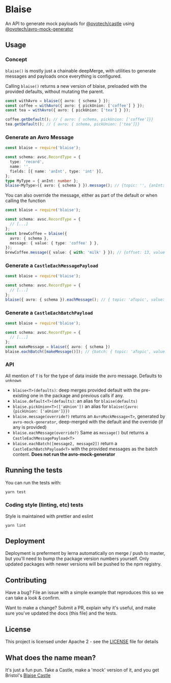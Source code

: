# Blaise

An API to generate mock payloads for [@ovotech/castle](https://npmjs.com/@ovotech/castle) using [@ovotech/avro-mock-generator](https://npmjs.com/@ovotech/avro-mock-generator)

## Usage

### Concept

`blaise()` is mostly just a chainable deepMerge, with utilities to generate messages and payloads once everything is configured.

Calling `blaise()` returns a new version of blaise, preloaded with the provided defaults, without mutating the parent.

```typescript
const withAvro = blaise({ avro: { schema } });
const coffee = withAvro({ avro: { pickUnion: ['coffee'] } });
const tea = withAvro({ avro: { pickUnion: ['tea'] } });

coffee.getDefault(); // { avro: { schema, pickUnion: ['coffee']}}
tea.getDefault(); // { avro: { schema, pickUnion: ['tea']}}
```

### Generate an Avro Message

```typescript
const blaise = require('blaise');

const schema: avsc.RecordType = {
  type: 'record',
  name: '',
  fields: [{ name: 'anInt', type: 'int' }],
};
type MyType = { anInt: number };
blaise<MyType>({ avro: { schema } }).message(); // {topic: '', {anInt: 32}, [...]}
```

You can also override the message, either as part of the default or when calling the function

```typescript
const blaise = require('blaise');

const schema: avsc.RecordType = {
  // [...]
};
const brewCoffee = blaise({
  avro: { schema },
  message: { value: { type: 'coffee' } },
});
brewCoffee.message({ value: { with: 'milk' } }); // {offset: 13, value {type: 'coffee', with: 'milk'}, [...]}
```

### Generate a `CastleEachMessagePayload`

```typescript
const blaise = require('blaise');

const schema: avsc.RecordType = {
  // [...]
};
blaise({ avro: { schema }).eachMessage(); // { topic: 'aTopic', value: {} [...]}
```

### Generate a `CastleEachBatchPayload`

```typescript
const blaise = require('blaise');

const schema: avsc.RecordType = {
  // [...]
};
const makeMessage = blaise({ avro: { schema })
blaise.eachBatch([makeMessage()]); // {batch: { topic: 'aTopic', value: {} }[...]}
```

### API

All mention of `T` is for the type of data inside the avro message. Defaults to `unknown`

- `blaise<T>(defaults)`: deep merges provided default with the pre-existing one in the package and previous calls if any.
- `blaise.default<T>(defaults)`: an alias for `blaise(defaults)`
- `blaise.pickUnion<T>(['aUnion'])` an alias for `blaise({avro: {pickUnion: ['aUnion']}})`
- `blaise.message(override?)` returns an `AvroMockMessage<T>`, generated by `avro-mock-generator`, deep-merged with the default and the override (if any is provided)
- `blaise.eachMessage(override?)` Same as `message()` but returns a `CastleEachMessagePayload<T>`
- `blaise.eachBatch([message2, message2])` return a `CastleEachBatchPayload<T>` with the provided messages as the batch content. **Does not run the avro-mock-generator**

## Running the tests

You can run the tests with:

```bash
yarn test
```

### Coding style (linting, etc) tests

Style is maintained with prettier and eslint

```
yarn lint
```

## Deployment

Deployment is preferment by lerna automatically on merge / push to master, but you'll need to bump the package version numbers yourself. Only updated packages with newer versions will be pushed to the npm registry.

## Contributing

Have a bug? File an issue with a simple example that reproduces this so we can take a look & confirm.

Want to make a change? Submit a PR, explain why it's useful, and make sure you've updated the docs (this file) and the tests.

## License

This project is licensed under Apache 2 - see the [LICENSE](LICENSE) file for details

## What does the name mean?

It's just a fun pun. Take a Castle, make a 'mock' version of it, and you get Bristol's [Blaise Castle](https://en.wikipedia.org/wiki/Blaise_Castle_Estate)
